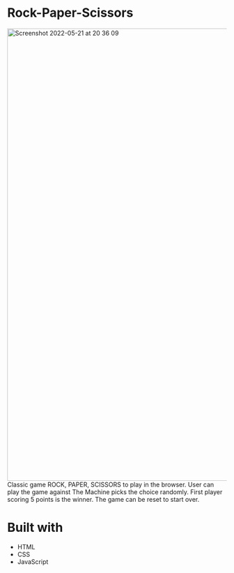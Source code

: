 # Rock-Paper-Scissors
<img width="1037" alt="Screenshot 2022-05-21 at 20 36 09" src="https://user-images.githubusercontent.com/92999532/169660973-fa80ad44-3092-4c05-8050-bdf340fc52bc.png">
Classic game ROCK, PAPER, SCISSORS to play in the browser. User can play the game against The Machine picks the choice randomly.
First player scoring 5 points is the winner. The game can be reset to start over.

# Built with
* HTML
* CSS
* JavaScript
